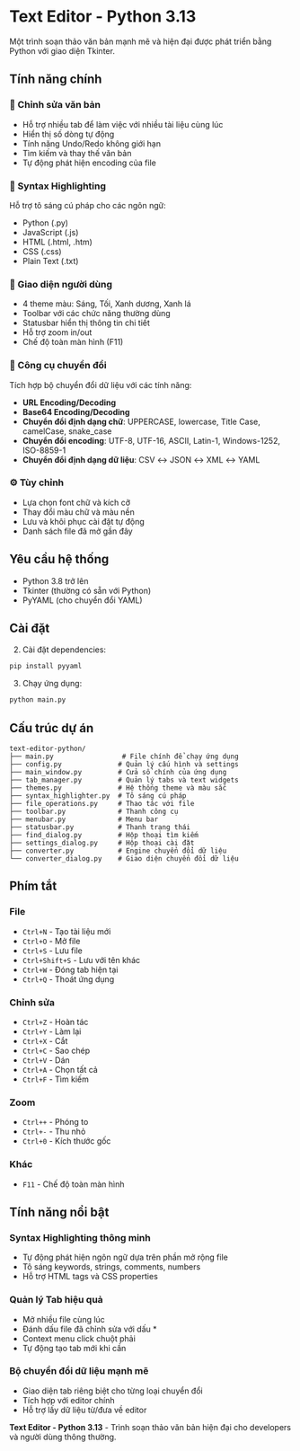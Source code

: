 # Text Editor - Python 3.13

Một trình soạn thảo văn bản mạnh mẽ và hiện đại được phát triển bằng Python với giao diện Tkinter.

## Tính năng chính

### 📝 Chỉnh sửa văn bản
- Hỗ trợ nhiều tab để làm việc với nhiều tài liệu cùng lúc
- Hiển thị số dòng tự động
- Tính năng Undo/Redo không giới hạn
- Tìm kiếm và thay thế văn bản
- Tự động phát hiện encoding của file

### 🎨 Syntax Highlighting
Hỗ trợ tô sáng cú pháp cho các ngôn ngữ:
- Python (.py)
- JavaScript (.js)
- HTML (.html, .htm)
- CSS (.css)
- Plain Text (.txt)

### 🎯 Giao diện người dùng
- 4 theme màu: Sáng, Tối, Xanh dương, Xanh lá
- Toolbar với các chức năng thường dùng
- Statusbar hiển thị thông tin chi tiết
- Hỗ trợ zoom in/out
- Chế độ toàn màn hình (F11)

### 🔧 Công cụ chuyển đổi
Tích hợp bộ chuyển đổi dữ liệu với các tính năng:
- **URL Encoding/Decoding**
- **Base64 Encoding/Decoding**
- **Chuyển đổi định dạng chữ**: UPPERCASE, lowercase, Title Case, camelCase, snake_case
- **Chuyển đổi encoding**: UTF-8, UTF-16, ASCII, Latin-1, Windows-1252, ISO-8859-1
- **Chuyển đổi định dạng dữ liệu**: CSV ↔ JSON ↔ XML ↔ YAML

### ⚙️ Tùy chỉnh
- Lựa chọn font chữ và kích cỡ
- Thay đổi màu chữ và màu nền
- Lưu và khôi phục cài đặt tự động
- Danh sách file đã mở gần đây

## Yêu cầu hệ thống

- Python 3.8 trở lên
- Tkinter (thường có sẵn với Python)
- PyYAML (cho chuyển đổi YAML)

## Cài đặt


2. Cài đặt dependencies:
```bash
pip install pyyaml
```

3. Chạy ứng dụng:
```bash
python main.py
```

## Cấu trúc dự án

```
text-editor-python/
├── main.py                 # File chính để chạy ứng dụng
├── config.py              # Quản lý cấu hình và settings
├── main_window.py         # Cửa sổ chính của ứng dụng
├── tab_manager.py         # Quản lý tabs và text widgets
├── themes.py              # Hệ thống theme và màu sắc
├── syntax_highlighter.py  # Tô sáng cú pháp
├── file_operations.py     # Thao tác với file
├── toolbar.py             # Thanh công cụ
├── menubar.py             # Menu bar
├── statusbar.py           # Thanh trạng thái
├── find_dialog.py         # Hộp thoại tìm kiếm
├── settings_dialog.py     # Hộp thoại cài đặt
├── converter.py           # Engine chuyển đổi dữ liệu
└── converter_dialog.py    # Giao diện chuyển đổi dữ liệu
```

## Phím tắt

### File
- `Ctrl+N` - Tạo tài liệu mới
- `Ctrl+O` - Mở file
- `Ctrl+S` - Lưu file
- `Ctrl+Shift+S` - Lưu với tên khác
- `Ctrl+W` - Đóng tab hiện tại
- `Ctrl+Q` - Thoát ứng dụng

### Chỉnh sửa
- `Ctrl+Z` - Hoàn tác
- `Ctrl+Y` - Làm lại
- `Ctrl+X` - Cắt
- `Ctrl+C` - Sao chép
- `Ctrl+V` - Dán
- `Ctrl+A` - Chọn tất cả
- `Ctrl+F` - Tìm kiếm

### Zoom
- `Ctrl++` - Phóng to
- `Ctrl+-` - Thu nhỏ
- `Ctrl+0` - Kích thước gốc

### Khác
- `F11` - Chế độ toàn màn hình

## Tính năng nổi bật

### Syntax Highlighting thông minh
- Tự động phát hiện ngôn ngữ dựa trên phần mở rộng file
- Tô sáng keywords, strings, comments, numbers
- Hỗ trợ HTML tags và CSS properties

### Quản lý Tab hiệu quả
- Mở nhiều file cùng lúc
- Đánh dấu file đã chỉnh sửa với dấu *
- Context menu click chuột phải
- Tự động tạo tab mới khi cần

### Bộ chuyển đổi dữ liệu mạnh mẽ
- Giao diện tab riêng biệt cho từng loại chuyển đổi
- Tích hợp với editor chính
- Hỗ trợ lấy dữ liệu từ/đưa về editor


**Text Editor - Python 3.13** - Trình soạn thảo văn bản hiện đại cho developers và người dùng thông thường.
